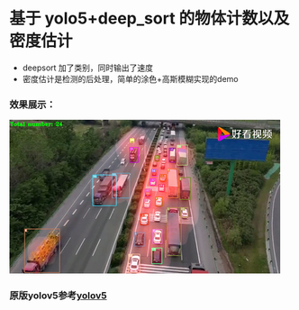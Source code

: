 # 基于 yolo5+deep_sort 的物体计数以及密度估计

- deepsort 加了类别，同时输出了速度
- 密度估计是检测的后处理，简单的涂色+高斯模糊实现的demo

### 效果展示：
 ![demo](./demo.png)

### 原版yolov5参考[yolov5](https://github.com/ultralytics/yolov5)
